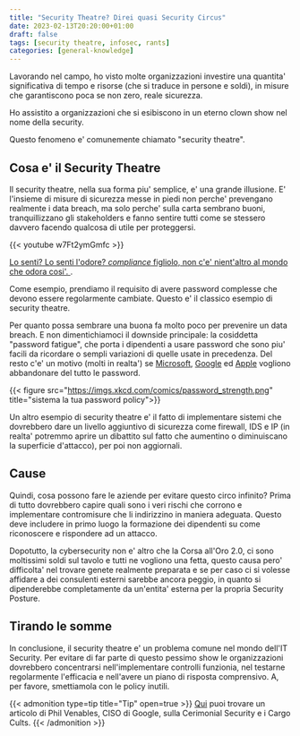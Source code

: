```yaml
---
title: "Security Theatre? Direi quasi Security Circus"
date: 2023-02-13T20:20:00+01:00
draft: false
tags: [security theatre, infosec, rants]
categories: [general-knowledge]
---
```


Lavorando nel campo, ho visto molte organizzazioni investire una quantita' significativa di tempo e risorse (che si traduce in persone e soldi), in misure che garantiscono poca se non zero, reale sicurezza.
<!--more--> 
Ho assistito a organizzazioni che si esibiscono in un eterno clown show nel nome della security.

Questo fenomeno e' comunemente chiamato "security theatre".

## Cosa e' il Security Theatre

Il security theatre, nella sua forma piu' semplice, e' una grande illusione. E' l'insieme di misure di sicurezza messe in piedi non perche' prevengano realmente i data breach, ma solo perche' sulla carta sembrano buoni, tranquillizzano gli stakeholders e fanno sentire tutti come se stessero davvero facendo qualcosa di utile per proteggersi.

{{< youtube w7Ft2ymGmfc >}}

[Lo senti? Lo senti l'odore? _compliance_ figliolo, non c'e' nient'altro al mondo che odora cosi'. ](https://www.youtube.com/watch?v=MzQPTdDwtVk).

Come esempio, prendiamo il requisito di avere password complesse che devono essere regolarmente cambiate. Questo e' il classico esempio di security theatre.

Per quanto possa sembrare una buona fa molto poco per prevenire un data breach. E non dimentichiamoci il downside principale: la cosiddetta "password fatigue", che porta i dipendenti a usare password che sono piu' facili da ricordare o sempli variazioni di quelle usate in precedenza. Del resto c'e' un motivo (molti in realta') se [Microsoft](https://techcommunity.microsoft.com/t5/microsoft-entra-azure-ad-blog/expansion-of-fido-standard-and-new-updates-for-microsoft/ba-p/3290633), [Google](https://blog.google/technology/safety-security/one-step-closer-to-a-passwordless-future/) ed [Apple](https://www.apple.com/newsroom/2022/05/apple-google-and-microsoft-commit-to-expanded-support-for-fido-standard/) vogliono abbandonare del tutto le password.


{{< figure src="https://imgs.xkcd.com/comics/password_strength.png" title="sistema la tua password policy">}}

Un altro esempio di security theatre e' il fatto di implementare sistemi che dovrebbero dare un livello aggiuntivo di sicurezza come firewall, IDS e IP (in realta' potremmo aprire un dibattito sul fatto che aumentino o diminuiscano la superficie d'attacco), per poi non aggiornali.

## Cause

Quindi, cosa possono fare le aziende per evitare questo circo infinito? Prima di tutto dovrebbero capire quali sono i veri rischi che corrono e implementare contromisure che li indirizzino in maniera adeguata. Questo deve includere in primo luogo la formazione dei dipendenti su come riconoscere e rispondere ad un attacco.

Dopotutto, la cybersecurity non e' altro che la Corsa all'Oro 2.0, ci sono moltissimi soldi sul tavolo e tutti ne vogliono una fetta, questo causa pero' difficolta' nel trovare genete realmente preparata e se per caso ci si volesse affidare a dei consulenti esterni sarebbe ancora peggio, in quanto si dipenderebbe completamente da un'entita' esterna per la propria Security Posture.

## Tirando le somme

In conclusione, il security theatre e' un problema comune nel mondo dell'IT Security. Per evitare di far parte di questo pessimo show le organizzazioni dovrebbero concentrarsi nell'implementare controlli funzionia, nel testarne regolarmente l'efficacia e nell'avere un piano di risposta comprensivo.
A, per favore, smettiamola con le policy inutili.

{{< admonition type=tip title="Tip" open=true >}}
[Qui](https://www.philvenables.com/post/ceremonial-security-and-cargo-cults) puoi trovare un articolo di Phil Venables, CISO di Google, sulla Cerimonial Security e i Cargo Cults.
{{< /admonition >}}

